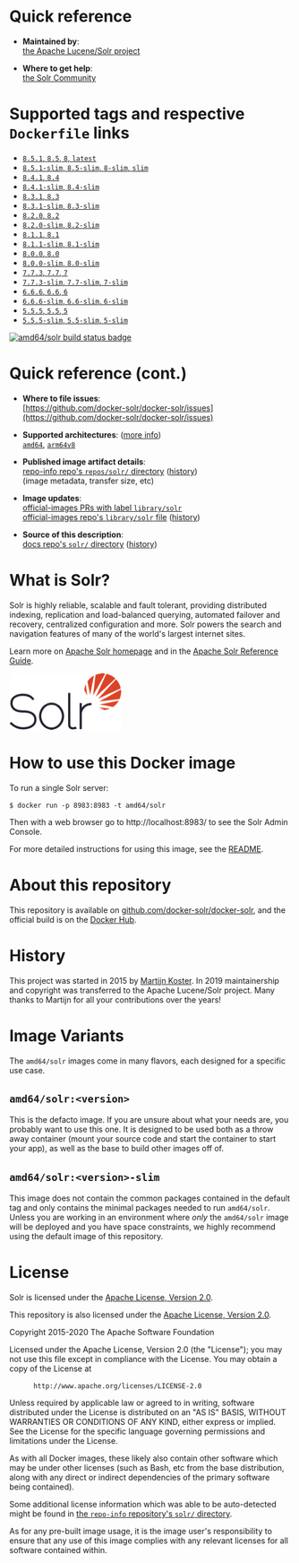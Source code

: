 <!--

********************************************************************************

WARNING:

    DO NOT EDIT "solr/README.md"

    IT IS AUTO-GENERATED

    (from the other files in "solr/" combined with a set of templates)

********************************************************************************

-->

# Quick reference

-	**Maintained by**:  
	[the Apache Lucene/Solr project](https://github.com/docker-solr/docker-solr)

-	**Where to get help**:  
	[the Solr Community](https://lucene.apache.org/solr/community.html)

# Supported tags and respective `Dockerfile` links

-	[`8.5.1`, `8.5`, `8`, `latest`](https://github.com/docker-solr/docker-solr/blob/574d3d15742dce60957d423240337a3962f265f6/8.5/Dockerfile)
-	[`8.5.1-slim`, `8.5-slim`, `8-slim`, `slim`](https://github.com/docker-solr/docker-solr/blob/574d3d15742dce60957d423240337a3962f265f6/8.5/slim/Dockerfile)
-	[`8.4.1`, `8.4`](https://github.com/docker-solr/docker-solr/blob/574d3d15742dce60957d423240337a3962f265f6/8.4/Dockerfile)
-	[`8.4.1-slim`, `8.4-slim`](https://github.com/docker-solr/docker-solr/blob/574d3d15742dce60957d423240337a3962f265f6/8.4/slim/Dockerfile)
-	[`8.3.1`, `8.3`](https://github.com/docker-solr/docker-solr/blob/574d3d15742dce60957d423240337a3962f265f6/8.3/Dockerfile)
-	[`8.3.1-slim`, `8.3-slim`](https://github.com/docker-solr/docker-solr/blob/574d3d15742dce60957d423240337a3962f265f6/8.3/slim/Dockerfile)
-	[`8.2.0`, `8.2`](https://github.com/docker-solr/docker-solr/blob/574d3d15742dce60957d423240337a3962f265f6/8.2/Dockerfile)
-	[`8.2.0-slim`, `8.2-slim`](https://github.com/docker-solr/docker-solr/blob/574d3d15742dce60957d423240337a3962f265f6/8.2/slim/Dockerfile)
-	[`8.1.1`, `8.1`](https://github.com/docker-solr/docker-solr/blob/574d3d15742dce60957d423240337a3962f265f6/8.1/Dockerfile)
-	[`8.1.1-slim`, `8.1-slim`](https://github.com/docker-solr/docker-solr/blob/574d3d15742dce60957d423240337a3962f265f6/8.1/slim/Dockerfile)
-	[`8.0.0`, `8.0`](https://github.com/docker-solr/docker-solr/blob/574d3d15742dce60957d423240337a3962f265f6/8.0/Dockerfile)
-	[`8.0.0-slim`, `8.0-slim`](https://github.com/docker-solr/docker-solr/blob/574d3d15742dce60957d423240337a3962f265f6/8.0/slim/Dockerfile)
-	[`7.7.3`, `7.7`, `7`](https://github.com/docker-solr/docker-solr/blob/574d3d15742dce60957d423240337a3962f265f6/7.7/Dockerfile)
-	[`7.7.3-slim`, `7.7-slim`, `7-slim`](https://github.com/docker-solr/docker-solr/blob/574d3d15742dce60957d423240337a3962f265f6/7.7/slim/Dockerfile)
-	[`6.6.6`, `6.6`, `6`](https://github.com/docker-solr/docker-solr/blob/574d3d15742dce60957d423240337a3962f265f6/6.6/Dockerfile)
-	[`6.6.6-slim`, `6.6-slim`, `6-slim`](https://github.com/docker-solr/docker-solr/blob/574d3d15742dce60957d423240337a3962f265f6/6.6/slim/Dockerfile)
-	[`5.5.5`, `5.5`, `5`](https://github.com/docker-solr/docker-solr/blob/574d3d15742dce60957d423240337a3962f265f6/5.5/Dockerfile)
-	[`5.5.5-slim`, `5.5-slim`, `5-slim`](https://github.com/docker-solr/docker-solr/blob/574d3d15742dce60957d423240337a3962f265f6/5.5/slim/Dockerfile)

[![amd64/solr build status badge](https://img.shields.io/jenkins/s/https/doi-janky.infosiftr.net/job/multiarch/job/amd64/job/solr.svg?label=amd64/solr%20%20build%20job)](https://doi-janky.infosiftr.net/job/multiarch/job/amd64/job/solr/)

# Quick reference (cont.)

-	**Where to file issues**:  
	[https://github.com/docker-solr/docker-solr/issues](https://github.com/docker-solr/docker-solr/issues)

-	**Supported architectures**: ([more info](https://github.com/docker-library/official-images#architectures-other-than-amd64))  
	[`amd64`](https://hub.docker.com/r/amd64/solr/), [`arm64v8`](https://hub.docker.com/r/arm64v8/solr/)

-	**Published image artifact details**:  
	[repo-info repo's `repos/solr/` directory](https://github.com/docker-library/repo-info/blob/master/repos/solr) ([history](https://github.com/docker-library/repo-info/commits/master/repos/solr))  
	(image metadata, transfer size, etc)

-	**Image updates**:  
	[official-images PRs with label `library/solr`](https://github.com/docker-library/official-images/pulls?q=label%3Alibrary%2Fsolr)  
	[official-images repo's `library/solr` file](https://github.com/docker-library/official-images/blob/master/library/solr) ([history](https://github.com/docker-library/official-images/commits/master/library/solr))

-	**Source of this description**:  
	[docs repo's `solr/` directory](https://github.com/docker-library/docs/tree/master/solr) ([history](https://github.com/docker-library/docs/commits/master/solr))

# What is Solr?

Solr is highly reliable, scalable and fault tolerant, providing distributed indexing, replication and load-balanced querying, automated failover and recovery, centralized configuration and more. Solr powers the search and navigation features of many of the world's largest internet sites.

Learn more on [Apache Solr homepage](http://lucene.apache.org/solr/) and in the [Apache Solr Reference Guide](https://www.apache.org/dyn/closer.cgi/lucene/solr/ref-guide/).

![logo](https://raw.githubusercontent.com/docker-library/docs/ddc9eb521da7c412b70229f1a600d0c63d55d0f7/solr/logo.png)

# How to use this Docker image

To run a single Solr server:

```console
$ docker run -p 8983:8983 -t amd64/solr
```

Then with a web browser go to http://localhost:8983/ to see the Solr Admin Console.

For more detailed instructions for using this image, see the [README](https://github.com/docker-solr/docker-solr/blob/master/README.md).

# About this repository

This repository is available on [github.com/docker-solr/docker-solr](https://github.com/docker-solr/docker-solr), and the official build is on the [Docker Hub](https://hub.docker.com/_/solr/).

# History

This project was started in 2015 by [Martijn Koster](https://github.com/makuk66). In 2019 maintainership and copyright was transferred to the Apache Lucene/Solr project. Many thanks to Martijn for all your contributions over the years!

# Image Variants

The `amd64/solr` images come in many flavors, each designed for a specific use case.

## `amd64/solr:<version>`

This is the defacto image. If you are unsure about what your needs are, you probably want to use this one. It is designed to be used both as a throw away container (mount your source code and start the container to start your app), as well as the base to build other images off of.

## `amd64/solr:<version>-slim`

This image does not contain the common packages contained in the default tag and only contains the minimal packages needed to run `amd64/solr`. Unless you are working in an environment where *only* the `amd64/solr` image will be deployed and you have space constraints, we highly recommend using the default image of this repository.

# License

Solr is licensed under the [Apache License, Version 2.0](https://www.apache.org/licenses/LICENSE-2.0).

This repository is also licensed under the [Apache License, Version 2.0](https://www.apache.org/licenses/LICENSE-2.0).

Copyright 2015-2020 The Apache Software Foundation

Licensed under the Apache License, Version 2.0 (the "License"); you may not use this file except in compliance with the License. You may obtain a copy of the License at

	      http://www.apache.org/licenses/LICENSE-2.0

Unless required by applicable law or agreed to in writing, software distributed under the License is distributed on an "AS IS" BASIS, WITHOUT WARRANTIES OR CONDITIONS OF ANY KIND, either express or implied. See the License for the specific language governing permissions and limitations under the License.

As with all Docker images, these likely also contain other software which may be under other licenses (such as Bash, etc from the base distribution, along with any direct or indirect dependencies of the primary software being contained).

Some additional license information which was able to be auto-detected might be found in [the `repo-info` repository's `solr/` directory](https://github.com/docker-library/repo-info/tree/master/repos/solr).

As for any pre-built image usage, it is the image user's responsibility to ensure that any use of this image complies with any relevant licenses for all software contained within.
